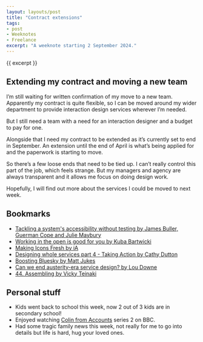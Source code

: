 ```yaml
---
layout: layouts/post
title: "Contract extensions"
tags:
- post
- Weeknotes
- Freelance
excerpt: "A weeknote starting 2 September 2024."
--- 
```


{{ excerpt }}

## Extending my contract and moving a new team

I’m still waiting for written confirmation of my move to a new team. Apparently my contract is quite flexible, so I can be moved around my wider department to provide interaction design services wherever I’m needed.

But I still need a team with a need for an interaction designer and a budget to pay for one.

Alongside that I need my contract to be extended as it’s currently set to end in September. An extension until the end of April is what’s being applied for and the paperwork is starting to move. 

So there’s a few loose ends that need to be tied up. I can’t really control this part of the job, which feels strange. But my managers and agency are always transparent and it allows me focus on doing design work.

Hopefully, I will find out more about the services I could be moved to next week.

## Bookmarks

- [Tackling a system's accessibility without testing by James Buller, Guerman Cope and Julie Maybury](https://accessibility.blog.gov.uk/2024/09/03/tackling-a-systems-accessibility-without-testing/)
- [Working in the open is good for you by Kuba Bartwicki](https://www.kubabartwicki.com/posts/working-in-the-open/)
- [Making Icons Fresh by iA](https://ia.net/topics/making-icons-fresh)
- [Designing whole services part 4 - Taking Action by Cathy Dutton](https://cathydutton.co.uk/posts/designing-whole-services-part-4-taking-action/)
- [Boosting Bluesky by Matt Jukes](https://digitalbydefault.com/2024/08/31/boosting-bluesky/)
- [Can we end austerity-era service design? by Lou Downe](https://good.services/blog/88v68b4vmdzyl815xs65incq6ypau3)
- [44. Assembling by Vicky Teinaki](https://www.vickyteinaki.com/newsletter/44-assembling/)

## Personal stuff

- Kids went back to school this week, now 2 out of 3 kids are in secondary school!
- Enjoyed watching [Colin from Accounts](https://www.bbc.co.uk/iplayer/episodes/p0f255x9/colin-from-accounts) series 2 on BBC.
- Had some tragic family news this week, not really for me to go into details but life is hard, hug your loved ones.

<!-- ❤️ Emrys ❤️ -->
